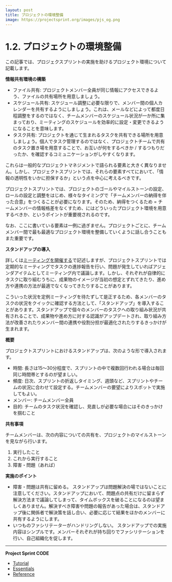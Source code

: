 ```yaml
---
layout: post
title: プロジェクトの環境整備
image: https://projectsprint.org/images/pjs_og.png
---
```


# 1.2. プロジェクトの環境整備

この記事では、プロジェクスプリントの実施を助けるプロジェクト環境について記載します。

**情報共有環境の構築**

* ファイル共有: プロジェクトメンバー全員が同じ情報にアクセスできるよう、ファイルの共有場所を用意しましょう。
* スケジュール共有: スケジュール調整に必要な限りで、メンバー間の個人カレンダーを共有するようにしましょう。これは、メールなどによって都度日程調整をするのではなく、チームメンバーのスケジュール状況が一か所に集まっており、ミーティングのスケジュールを効率的に設定・変更できるようになることを意味します。
* タスク共有: プロジェクトを通じて生まれるタスクを共有できる場所を用意しましょう。個人でタスク管理するのではなく、プロジェクトチームで共有のタスク置き場を用意することで、お互いが何をするべきか / するつもりだったか、を確認するコミュニケーションがしやすくなります。

これらは一般的なプロジェクトマネジメントで語られる要素と大きく異なりません。しかし、プロジェクトスプリントでは、それらの要素すべてにおいて、「情報の透明性をいかに担保するか」という点を中心に考えるべきです。

プロジェクトスプリントでは、プロジェクトのゴールやマイルストーンの設定、ロールの設定と調整をはじめ、様々なタイミングで「チームメンバーの納得を伴った合意」をつくることが必要になります。そのため、納得をつくるため = チームメンバーの情報格差をなくすため、にはどういったプロジェクト環境を用意するべきか、というポイントが重要視されるのです。

なお、ここに書いている要素は一例に過ぎません。プロジェクトごとに、チームメンバー間で最も最適なプロジェクト環境を整備していくように話し合うこともまた重要です。

**スタンドアップの導入**

詳しくは[ミーティングを開催する](https://projectsprint.org/ja/code/tutorial/section3-2.html)で記述しますが、プロジェクトスプリントでは定期的なミーティングでタスクの進捗報告を行い、問題が発生していればアジェンダアイテムとしてミーティング内で議論します。しかし、それぞれが自律的にタスクに取り組むうちに、成果物のイメージが当初の想定とずれてきたり、進め方や連携の方法が最適でなくなってきたりすることがあります。

こういった状況を定例ミーティングを待たずして是正するため、各メンバーのタスクの状況をクイックに確認する方法として、「スタンドアップ」を導入することがあります。スタンドアップで個々のメンバーのタスクへの取り組み状況が共有されることで、成果物や進め方に対する認識がアップデートされ、取り組み方法が改善されたりメンバー間の連携や役割分担が最適化されたりするきっかけが生まれます。

**概要**

プロジェクトスプリントにおけるスタンドアップは、次のような形で導入されます。

* 時間: 長さは15～30分程度で、スプリントの中で複数回行われる場合は毎回同じ時間帯とするのが望ましい。
* 頻度: 日次、スプリントの折返しタイミング、週頭など、スプリントやチームの状況に合わせて設定する。チームメンバーの要望によりスポットで実施してもよい。
* メンバー: チームメンバー全員
* 目的: チームのタスク状況を確認し、見直しが必要な場合にはそのきっかけを掴むこと

**共有事項**

チームメンバーは、次の内容についての共有を、プロジェクトのマイルストーンを見ながら行います。

1. 実行したこと
2. これから実行すること
3. 障害・問題（あれば）

**実施のポイント**

* 障害・問題は共有に留める。 スタンドアップは問題解決の場ではないことに注意してください。スタンドアップにおいて、問題点の共有だけに留まらず解決方法まで議論してしまって、タイムボックスを破ることになるのは望ましくありません。解決すべき障害や問題の報告があった場合は、スタンドアップ後に関係者で解決策を話し合い、必要に応じて結果をほかのメンバーに共有するようにします。
* いつものファシリテーターがハンドリングしない。 スタンドアップでの実施内容はシンプルです。メンバーそれぞれが持ち回りでファシリテーションを行い、自己組織化を促します。

***

**Project Sprint CODE**

* [Tutorial](broken-reference)
* [Essentials](../essentials.md)
* [Reference](../reference.md)
